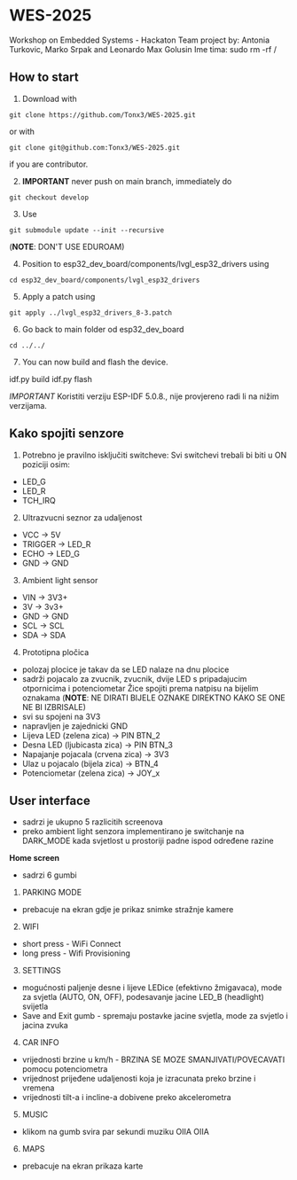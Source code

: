 # WES-2025
Workshop on Embedded Systems - Hackaton
Team project by: Antonia Turkovic, Marko Srpak and Leonardo Max Golusin
Ime tima: sudo rm -rf /

## How to start

1. Download with 
```
git clone https://github.com/Tonx3/WES-2025.git
```
or with 
```
git clone git@github.com:Tonx3/WES-2025.git
```
if you are contributor.

2. **IMPORTANT** never push on main branch, immediately do
```
git checkout develop
```

3. Use
```
git submodule update --init --recursive
```
(**NOTE**: DON'T USE EDUROAM)

4. Position to esp32_dev_board/components/lvgl_esp32_drivers using 
```
cd esp32_dev_board/components/lvgl_esp32_drivers
```

5. Apply a patch using
```
git apply ../lvgl_esp32_drivers_8-3.patch
```

6. Go back to main folder od esp32_dev_board
```
cd ../../
```

7. You can now build and flash the device.

idf.py build
idf.py flash

*IMPORTANT* Koristiti verziju ESP-IDF 5.0.8., nije provjereno radi li na nižim verzijama.

## Kako spojiti senzore

1. Potrebno je pravilno isključiti switcheve:
Svi switchevi trebali bi biti u ON poziciji osim:
- LED_G
- LED_R
- TCH_IRQ

2. Ultrazvucni seznor za udaljenost
- VCC -> 5V
- TRIGGER -> LED_R
- ECHO -> LED_G
- GND -> GND

3. Ambient light sensor
- VIN -> 3V3+
- 3V -> 3v3+
- GND -> GND
- SCL -> SCL
- SDA -> SDA

4. Prototipna pločica 
- polozaj plocice je takav da se LED nalaze na dnu plocice
- sadrži pojacalo za zvucnik, zvucnik, dvije LED s pripadajucim otpornicima i potenciometar 
Žice spojiti prema natpisu na bijelim oznakama
(**NOTE**: NE DIRATI BIJELE OZNAKE DIREKTNO KAKO SE ONE NE BI IZBRISALE)
- svi su spojeni na 3V3
- napravljen je zajednicki GND
- Lijeva LED (zelena zica) -> PIN BTN_2
- Desna LED (ljubicasta zica) -> PIN BTN_3
- Napajanje pojacala (crvena zica) -> 3V3
- Ulaz u pojacalo (bijela zica) -> BTN_4
- Potenciometar (zelena zica) -> JOY_x

## User interface
- sadrzi je ukupno 5 razlicitih screenova
- preko ambient light senzora implementirano je switchanje na DARK_MODE kada svjetlost u prostoriji padne ispod određene razine


**Home screen** 
- sadrzi 6 gumbi 
1. PARKING MODE 
- prebacuje na ekran gdje je prikaz snimke stražnje kamere
2. WIFI
- short press - WiFi Connect
- long press - Wifi Provisioning 
3. SETTINGS 
- mogućnosti paljenje desne i lijeve LEDice (efektivno žmigavaca), mode za svjetla (AUTO, ON, OFF), podesavanje jacine LED_B (headlight) svijetla 
- Save and Exit gumb - spremaju postavke jacine svjetla, mode za svjetlo i jacina zvuka
4. CAR INFO 
- vrijednosti brzine u km/h - BRZINA SE MOZE SMANJIVATI/POVECAVATI pomocu potenciometra
- vrijednost prijeđene udaljenosti koja je izracunata preko brzine i vremena
- vrijednosti tilt-a i incline-a dobivene preko akcelerometra
5. MUSIC 
- klikom na gumb svira par sekundi muziku OIIA OIIA
6. MAPS 
- prebacuje na ekran prikaza karte


                         
                 




    


